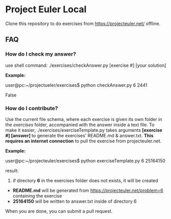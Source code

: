 # Project Euler Local

Clone this repository to do exercises from https://projecteuler.net/ offline.

## FAQ
### How do I check my answer?

use shell command: 	./exercises/checkAnswer.py [exercise #] [your solution]

**Example:**

user@pc:~/projectueler/exercises$ python checkAnswer.py 6 2441

False

### How do I contribute?
Use the current file schema, where each exercise is given its own folder in the *exercises* folder, accompanied with the answer inside a text file. To make it easier, ./exercises/exerciseTemplate.py takes arguments **[exercise #] [answer]** to generate the exercises' README.md & answer.txt. **This requires an internet connection** to pull the exercise from projecteuler.net.

**Example:**

user@pc:~/projecteuler/exercises$ python exerciseTemplate.py 6 25164150

result:

1. if directory **6** in the exercises folder does not exists, it will be created
- **README.md** will be generated from https://projecteuler.net/problem=6 containing the exercise
- **25164150** will be written to answer.txt inside of directory 6

When you are done, you can submit a pull request.
